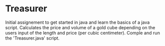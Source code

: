# Treasurer
Initial assignement to get started in java and learn the basics of a java script. Calculates the price and volume of a gold cube depending on the users input of the length and price (per cubic centimeter).
Comple and run the 'Treasurer.java' script.
